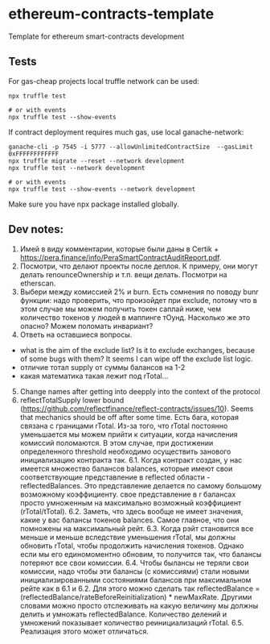 # ethereum-contracts-template
Template for ethereum smart-contracts development

## Tests
For gas-cheap projects local truffle network can be used:
```
npx truffle test

# or with events
npx truffle test --show-events
```

If contract deployment requires much gas, use local ganache-network:
```
ganache-cli -p 7545 -i 5777 --allowUnlimitedContractSize  --gasLimit 0xFFFFFFFFFFFF
npx truffle migrate --reset --network development
npx truffle test --network development

# or with events
npx truffle test --show-events --network development
```

Make sure you have npx package installed globally.

## Dev notes:
1. Имей в виду комментарии, которые были даны в Certik + https://pera.finance/info/PeraSmartContractAuditReport.pdf.
2. Посмотри, что делают проекты после деплоя. К примеру, они могут делать renounceOwnership и т.п. вещи делать. Посмотри на etherscan. 
3. Выбери между комиссией 2% и burn.
Есть сомнения по поводу bunr функции: надо проверить, что произойдет при exclude,
потому что в этом случае мы можем получить токен саплай ниже, чем количество токенов у людей в маппинге тОунд. Насколько же это опасно? Можем поломать инвариант?
4. Ответь на оставшиеся вопросы.
* what is the aim of the exclude list? Is it to exclude exchanges, because of some bugs with them? It seems I can wipe off the exclude list logic.
* отличие тотал supply от суммы балансов на 1-2
* какая математика такая лежит под rTotal...
5. Change names after getting into deepply into the context of the protocol
6. reflectTotalSupply lower bound (https://github.com/reflectfinance/reflect-contracts/issues/10). Seems that mechanics should be off after some time. Есть бага, которая связана с границами rTotal. Из-за того, что rTotal постоянно уменьшается
мы можем прийти к ситуации, когда начисления комиссий поломаются. В этом случае, при достижении
определенного threshold необходимо осуществить занового инициализацию контракта так.
6.1. Когда контракт создан, у нас имеется множество балансов balances, которые имеют свои соответствующие
представление в reflected области - reflectedBalances. Это представление делается по самому большому возможному коэффициенту.
свое представление в r балансах просто умноженным на максимально возможный коэффициент (rTotal/tTotal).
6.2. Заметь, что здесь вообще не имеет значения, какие у вас балансы токенов balances. Самое главное, что они помножены на максимальный рейт.
6.3. Когда рэйт становится все меньше и меньше вследствие уменьшения rTotal, мы должны обновить rTotal, чтобы продолжить начисления
токенов. Однако если мы его единомоментно обновим, то получится так, что балансы потеряют все свои комиссии.
6.4. Чтобы былансы не теряли свои комиссии, надо чтобы эти балансы (с комиссиями) стали новыми инициализированными состояниями
балансов при максимальном рейте как в 6.1 и 6.2. Для этого можно сделать так reflectedBalance = (reflectedBalance/rateBeforeReinitialization) * newMaxRate.
Другими словами можно просто отслеживать на какую величину мы должны делить и умножать reflectedBalance. Количество делений и умножений
показывает количество реинициализаций rTotal.
6.5. Реализация этого может отличаться.